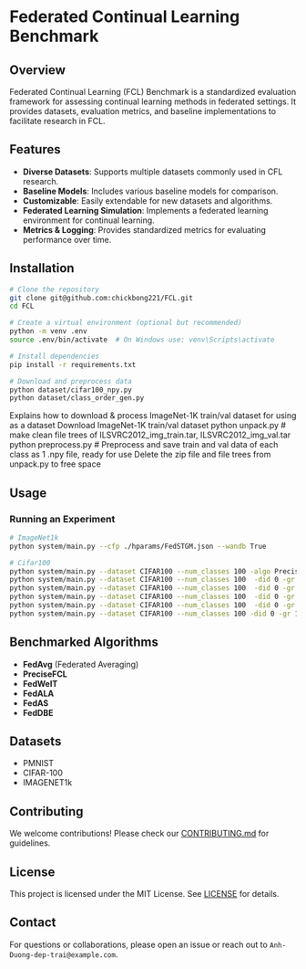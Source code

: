 # Federated Continual Learning Benchmark

## Overview
Federated Continual Learning (FCL) Benchmark is a standardized evaluation framework for assessing continual learning methods in federated settings. It provides datasets, evaluation metrics, and baseline implementations to facilitate research in FCL.

## Features
- **Diverse Datasets**: Supports multiple datasets commonly used in CFL research.
- **Baseline Models**: Includes various baseline models for comparison.
- **Customizable**: Easily extendable for new datasets and algorithms.
- **Federated Learning Simulation**: Implements a federated learning environment for continual learning.
- **Metrics & Logging**: Provides standardized metrics for evaluating performance over time.

## Installation
```sh
# Clone the repository
git clone git@github.com:chickbong221/FCL.git
cd FCL

# Create a virtual environment (optional but recommended)
python -m venv .env
source .env/bin/activate  # On Windows use: venv\Scripts\activate

# Install dependencies
pip install -r requirements.txt

# Download and preprocess data
python dataset/cifar100_npy.py
python dataset/class_order_gen.py
```

Explains how to download & process ImageNet-1K train/val dataset for using as a dataset
Download ImageNet-1K train/val dataset
python unpack.py # make clean file trees of ILSVRC2012_img_train.tar, ILSVRC2012_img_val.tar
python preprocess.py # Preprocess and save train and val data of each class as 1 .npy file, ready for use
Delete the zip file and file trees from unpack.py to free space

## Usage
### Running an Experiment
```sh
# ImageNet1k
python system/main.py --cfp ./hparams/FedSTGM.json --wandb True

# Cifar100
python system/main.py --dataset CIFAR100 --num_classes 100 -algo PreciseFCL -m PreciseModel -gr 1000 --wandb True -did 0 -lr 1e-4 --flow_lr 1e-4 --optimizer adam
python system/main.py --dataset CIFAR100 --num_classes 100  -did 0 -gr 1000
python system/main.py --dataset CIFAR100 --num_classes 100  -did 0 -gr 1000 -algo FedDBE
python system/main.py --dataset CIFAR100 --num_classes 100  -did 0 -gr 1000 -algo FedALA
python system/main.py --dataset CIFAR100 --num_classes 100  -did 0 -gr 1000 -algo FedAS
python system/main.py --dataset CIFAR100 --num_classes 100 -did 0 -gr 1000 -algo FedFCIL
```

## Benchmarked Algorithms
- **FedAvg** (Federated Averaging)
- **PreciseFCL** 
- **FedWeIT** 
- **FedALA** 
- **FedAS**
- **FedDBE**

## Datasets
- PMNIST
- CIFAR-100
- IMAGENET1k

## Contributing
We welcome contributions! Please check our [CONTRIBUTING.md](CONTRIBUTING.md) for guidelines.

## License
This project is licensed under the MIT License. See [LICENSE](LICENSE) for details.

## Contact
For questions or collaborations, please open an issue or reach out to `Anh-Duong-dep-trai@example.com`.
